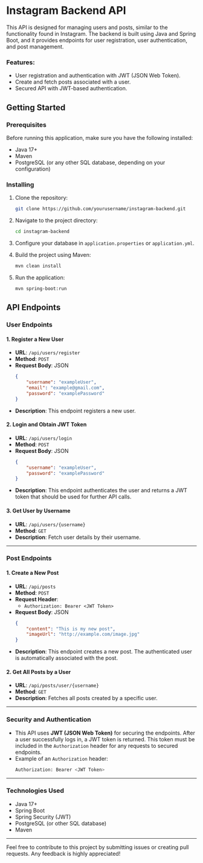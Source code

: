 # Instagram Backend API

This API is designed for managing users and posts, similar to the functionality found in Instagram. The backend is built using Java and Spring Boot, and it provides endpoints for user registration, user authentication, and post management.

### Features:
- User registration and authentication with JWT (JSON Web Token).
- Create and fetch posts associated with a user.
- Secured API with JWT-based authentication.

## Getting Started

### Prerequisites

Before running this application, make sure you have the following installed:
- Java 17+
- Maven
- PostgreSQL (or any other SQL database, depending on your configuration)

### Installing

1. Clone the repository:

    ```bash
    git clone https://github.com/yourusername/instagram-backend.git
    ```

2. Navigate to the project directory:

    ```bash
    cd instagram-backend
    ```

3. Configure your database in `application.properties` or `application.yml`.

4. Build the project using Maven:

    ```bash
    mvn clean install
    ```

5. Run the application:

    ```bash
    mvn spring-boot:run
    ```

## API Endpoints

### User Endpoints

#### 1. Register a New User
- **URL**: `/api/users/register`
- **Method**: `POST`
- **Request Body**: JSON
  ```json
  {
      "username": "exampleUser",
      "email": "example@gmail.com",
      "password": "examplePassword"
  }
  ```
- **Description**: This endpoint registers a new user.

#### 2. Login and Obtain JWT Token
- **URL**: `/api/users/login`
- **Method**: `POST`
- **Request Body**: JSON
  ```json
  {
      "username": "exampleUser",
      "password": "examplePassword"
  }
  ```
- **Description**: This endpoint authenticates the user and returns a JWT token that should be used for further API calls.

#### 3. Get User by Username
- **URL**: `/api/users/{username}`
- **Method**: `GET`
- **Description**: Fetch user details by their username.

---

### Post Endpoints

#### 1. Create a New Post
- **URL**: `/api/posts`
- **Method**: `POST`
- **Request Header**:
    - `Authorization: Bearer <JWT Token>`
- **Request Body**: JSON
  ```json
  {
      "content": "This is my new post",
      "imageUrl": "http://example.com/image.jpg"
  }
  ```
- **Description**: This endpoint creates a new post. The authenticated user is automatically associated with the post.

#### 2. Get All Posts by a User
- **URL**: `/api/posts/user/{username}`
- **Method**: `GET`
- **Description**: Fetches all posts created by a specific user.

---

### Security and Authentication

- This API uses **JWT (JSON Web Token)** for securing the endpoints. After a user successfully logs in, a JWT token is returned. This token must be included in the `Authorization` header for any requests to secured endpoints.
- Example of an `Authorization` header:
  ```bash
  Authorization: Bearer <JWT Token>
  ```

---

### Technologies Used
- Java 17+
- Spring Boot
- Spring Security (JWT)
- PostgreSQL (or other SQL database)
- Maven

---

Feel free to contribute to this project by submitting issues or creating pull requests. Any feedback is highly appreciated!

